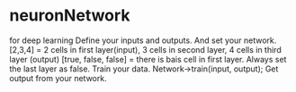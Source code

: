 # neuronNetwork
for deep learning
Define your inputs and outputs. 
And set your network.
[2,3,4] = 2 cells in first layer(input), 3 cells in second layer, 4 cells in third layer (output)
[true, false, false] = there is bais cell in first layer. Always set the last layer as false.
Train your data. Network->train(input, output); 
Get output from your network.